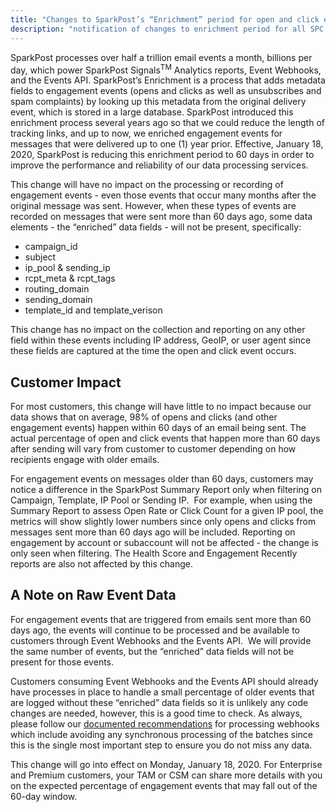 ```yaml
---
title: "Changes to SparkPost’s “Enrichment” period for open and click events"
description: "notification of changes to enrichment period for all SPC users"
---
```


SparkPost processes over half a trillion email events a month, billions per day, which power SparkPost Signals<sup>TM</sup>  Analytics reports, Event Webhooks, and the Events API. SparkPost’s Enrichment is a process that adds metadata fields to engagement events (opens and clicks as well as unsubscribes and spam complaints) by looking up this metadata from the original delivery event, which is stored in a large database. SparkPost introduced this enrichment process several years ago so that we could reduce the length of tracking links, and up to now, we enriched engagement events for messages that were delivered up to one (1) year prior. Effective, January 18, 2020, SparkPost is reducing this enrichment period to 60 days in order to improve the performance and reliability of our data processing services.

This change will have no impact on the processing or recording of engagement events - even those events that occur many months after the original message was sent. However, when these types of events are recorded on messages that were sent more than 60 days ago, some data elements - the “enriched” data fields - will not be present, specifically: 

  - campaign_id
  - subject
  - ip_pool & sending_ip
  - rcpt_meta & rcpt_tags
  - routing_domain
  - sending_domain
  - template_id and template_verison

This change has no impact on the collection and reporting on any other field within these events including IP address, GeoIP, or user agent since these fields are captured at the time the open and click event occurs. 
 
## Customer Impact

For most customers, this change will have little to no impact because our data shows that on average, 98% of opens and clicks (and other engagement events) happen within 60 days of an email being sent. The actual percentage of open and click events that happen more than 60 days after sending will vary from customer to customer depending on how recipients engage with older emails.

For engagement events on messages older than 60 days, customers may notice a difference in the SparkPost Summary Report only when filtering on Campaign, Template, IP Pool or Sending IP.  For example, when using the Summary Report to assess Open Rate or Click Count for a given IP pool, the metrics will show slightly lower numbers since only opens and clicks from messages sent more than 60 days ago will be included. Reporting on engagement by account or subaccount will not be affected - the change is only seen when filtering. The Health Score and Engagement Recently reports are also not affected by this change.
 
## A Note on Raw Event Data

For engagement events that are triggered from emails sent more than 60 days ago, the events will continue to be processed and be available to customers through Event Webhooks and the Events API.  We will provide the same number of events, but the “enriched” data fields will not be present for those events. 

Customers consuming Event Webhooks and the Events API should already have processes in place to handle a small percentage of older events that are logged without these “enriched” data fields so it is unlikely any code changes are needed, however, this is a good time to check. As always, please follow our [documented recommendations](https://www.sparkpost.com/docs/tech-resources/webhook-data-streams/) for processing webhooks which include avoiding any synchronous processing of the batches since this is the single most important step to ensure you do not miss any data.   

This change will go into effect on Monday, January 18, 2020. For Enterprise and Premium customers, your TAM or CSM can share more details with you on the expected percentage of engagement events that may fall out of the 60-day window.
